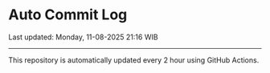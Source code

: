 # Auto Commit Log

Last updated: Monday, 11-08-2025 21:16 WIB

---

This repository is automatically updated every 2 hour using GitHub Actions.
